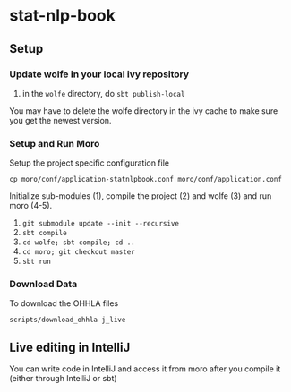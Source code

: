 # stat-nlp-book

## Setup

### Update wolfe in your local ivy repository

1. in the `wolfe` directory, do `sbt publish-local`

You may have to delete the wolfe directory in the ivy cache to make sure you get the newest version.

### Setup and Run Moro

Setup the project specific configuration file 

    cp moro/conf/application-statnlpbook.conf moro/conf/application.conf

Initialize sub-modules (1), compile the project (2) and wolfe (3) and run moro (4-5).

1. `git submodule update --init --recursive`
2. `sbt compile`
3. `cd wolfe; sbt compile; cd ..`
4. `cd moro; git checkout master`
5. `sbt run`

### Download Data
To download the OHHLA files

    scripts/download_ohhla j_live


## Live editing in IntelliJ

You can write code in IntelliJ and access it from moro after you compile it (either through IntelliJ or sbt)




